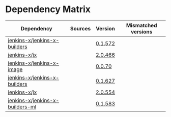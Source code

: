# Dependency Matrix

Dependency | Sources | Version | Mismatched versions
---------- | ------- | ------- | -------------------
[jenkins-x/jenkins-x-builders](https://github.com/jenkins-x/jenkins-x-builders) |  | [0.1.572]() | 
[jenkins-x/jx](https://github.com/jenkins-x/jx) |  | [2.0.466]() | 
[jenkins-x/jenkins-x-image](https://github.com/jenkins-x/jenkins-x-image) |  | [0.0.70](https://github.com/jenkins-x/jenkins-x-image/releases/tag/0.0.70) | 
[jenkins-x/jenkins-x-builders](https://github.com/jenkins-x/jenkins-x-builders) |  | [0.1.627]() | 
[jenkins-x/jx](https://github.com/jenkins-x/jx) |  | [2.0.554](https://github.com/jenkins-x/jx/releases/tag/v2.0.554) | 
[jenkins-x/jenkins-x-builders-ml](https://github.com/jenkins-x/jenkins-x-builders-ml) |  | [0.1.583]() | 
